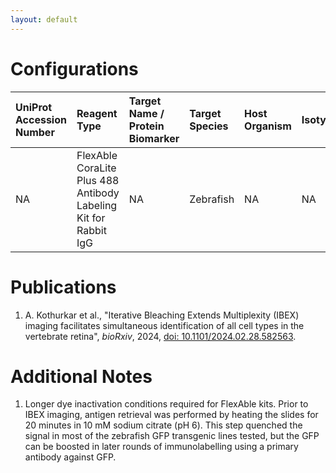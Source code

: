 ```yaml
---
layout: default
---
```


# Configurations

| UniProt Accession Number   | Reagent Type                                                    | Target Name / Protein Biomarker   | Target Species   | Host Organism   | Isotype   | Clonality   | Vendor      | Catalog Number   | Conjugate           | RRID   | Availability   | Method        | Tissue Preservation   | Target Tissue   | Tissue State        | Detergent          | Antigen Retrieval Conditions                                    | Dye Inactivation Conditions      | Recommend   | Agree                                                                             | Disagree   | Contributor                                                  | Notes       |
|:---------------------------|:----------------------------------------------------------------|:----------------------------------|:-----------------|:----------------|:----------|:------------|:------------|:-----------------|:--------------------|:-------|:---------------|:--------------|:----------------------|:----------------|:--------------------|:-------------------|:----------------------------------------------------------------|:---------------------------------|:------------|:----------------------------------------------------------------------------------|:-----------|:-------------------------------------------------------------|:------------|
| NA                         | FlexAble CoraLite Plus 488 Antibody Labeling Kit for Rabbit IgG | NA                                | Zebrafish        | NA              | NA        | NA          | Proteintech | KFA001           | CoraLite Plus AF488 | NA     | Stock          | IBEX2D Manual | 4% PFA Fixed Frozen   | Retina          | GFP transgenic line | 0.1% Triton-X-100 | pH 6 (10 mM Sodium Citrate) for 20 minutes in a pressure cooker | 1 mg/ml LiBH4 30 minutes + light | Yes         | [0009-0000-2047-4228](https://orcid.org/0009-0000-2047-4228) [[1](#publications)] | NA         | [0009-0000-2047-4228](https://orcid.org/0009-0000-2047-4228) | [1](#notes) |

# Publications

<a name="publications"></a>
1. A. Kothurkar et al., "Iterative Bleaching Extends Multiplexity (IBEX) imaging facilitates simultaneous identification of all cell types in the vertebrate retina", *bioRxiv*, 2024, [doi: 10.1101/2024.02.28.582563](https://doi.org/10.1101/2024.02.28.582563).


# Additional Notes

<a name="notes"></a>
1. Longer dye inactivation conditions required for FlexAble kits. Prior to IBEX imaging, antigen retrieval was performed by heating the slides for 20 minutes in 10 mM sodium citrate (pH 6). This step quenched the signal in most of the zebrafish GFP transgenic lines tested, but the GFP can be boosted in later rounds of immunolabelling using a primary antibody against GFP.